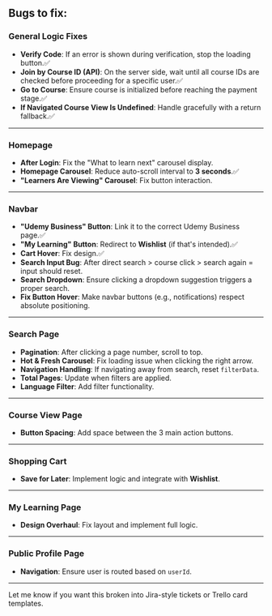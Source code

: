 ## Bugs to fix:

### General Logic Fixes

- **Verify Code**: If an error is shown during verification, stop the loading button.✅
- **Join by Course ID (API)**: On the server side, wait until all course IDs are checked before proceeding for a specific user.✅
- **Go to Course**: Ensure course is initialized before reaching the payment stage.✅
- **If Navigated Course View Is Undefined**: Handle gracefully with a return fallback.✅

---

### Homepage

- **After Login**: Fix the "What to learn next" carousel display.
- **Homepage Carousel**: Reduce auto-scroll interval to **3 seconds**.✅
- **"Learners Are Viewing" Carousel**: Fix button interaction.

---

### Navbar

- **"Udemy Business" Button**: Link it to the correct Udemy Business page.✅
- **"My Learning" Button**: Redirect to **Wishlist** (if that's intended).✅
- **Cart Hover**: Fix design.✅
- **Search Input Bug**: After direct search > course click > search again = input should reset.
- **Search Dropdown**: Ensure clicking a dropdown suggestion triggers a proper search.
- **Fix Button Hover**: Make navbar buttons (e.g., notifications) respect absolute positioning.

---

### Search Page

- **Pagination**: After clicking a page number, scroll to top.
- **Hot & Fresh Carousel**: Fix loading issue when clicking the right arrow.
- **Navigation Handling**: If navigating away from search, reset `filterData`.
- **Total Pages**: Update when filters are applied.
- **Language Filter**: Add filter functionality.

---

### Course View Page

- **Button Spacing**: Add space between the 3 main action buttons.

---

### Shopping Cart

- **Save for Later**: Implement logic and integrate with **Wishlist**.

---

### My Learning Page

- **Design Overhaul**: Fix layout and implement full logic.

---

### Public Profile Page

- **Navigation**: Ensure user is routed based on `userId`.

---

Let me know if you want this broken into Jira-style tickets or Trello card templates.
